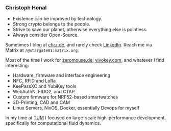 ### Christoph Honal

- Existence can be improved by technology.
- Strong crypto belongs to the people.
- Strive to save our planet, otherwise everything else is pointless.
- Always consider Open-Source.

Sometimes I blog at [chrz.de](https://chrz.de), and rarely check [LinkedIn](https://www.linkedin.com/in/christoph-honal/). Reach me via Matrix at `/@stargate01:matrix.org`.

Most of the time I work for [zeromouse.de](https://zeromouse.de), [vivokey.com](https://vivokey.com), and whatever I find interesting:

- Hardware, firmware and interface engineering
- NFC, RFID and LoRa
- KeePassXC and YubiKey tools
- WebAuthN, FIDO2, and CTAP
- Custom firmware for NRF52-based smartwatches
- 3D-Printing, CAD and CAM
- Linux Servers, NixOS, Docker, essentially Devops for myself

In my time at [TUM](https://www.tum.de/) I focused on large-scale high-performance development, specifically for computational fluid dynamics.
